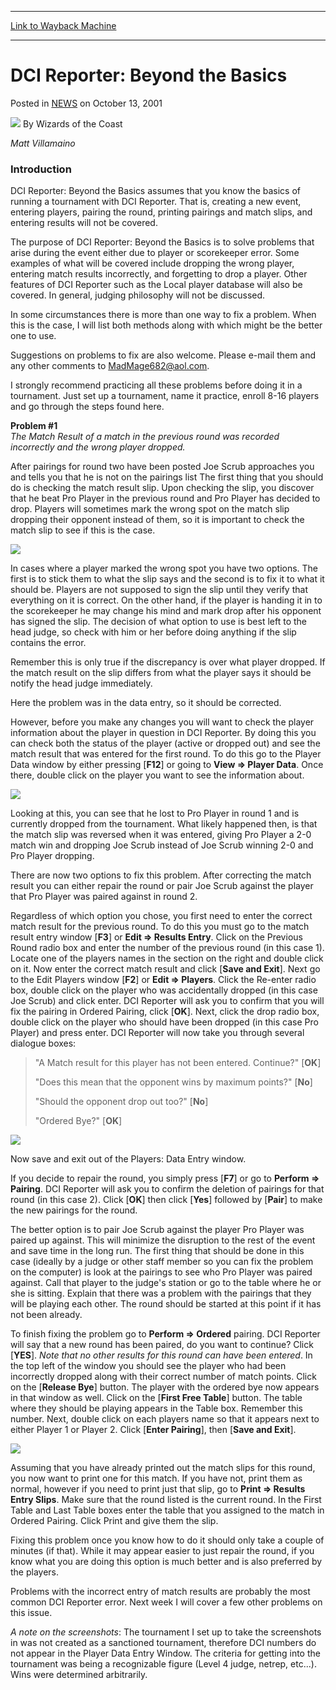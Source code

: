 
---
[Link to Wayback Machine](https://web.archive.org/web/20210502062732/https://magic.wizards.com/en/articles/archive/dci-reporter-beyond-basics-2001-10-13)

[_metadata_:author]:- "Wizards of the Coast"
[_metadata_:description]:- "Matt Villamaino Introduction DCI Reporter: Beyond the Basics assumes that you know the basics of running a tournament with DCI Reporter. That is, creating a new event, entering players, pairing the round, printing pairings and match slips, and entering results will not be covered. The purpose of DCI Reporter: Beyond the Basics is to solve problems that arise during the event"
[_metadata_:generator]:- "Drupal 7 (http://drupal.org)"
[_metadata_:node]:- "938866"
[_metadata_:publish_date]:- "2001-10-13"
[_metadata_:source]:- "div-main-content"
[_metadata_:title]:- "DCI Reporter: Beyond the Basics"
[_metadata_:wayback_capture_timestamp]:- "2021-05-02 06:27:32"
[_metadata_:wayback_raw_url]:- "https://web.archive.org/web/20210502062732id_/https://magic.wizards.com/en/articles/archive/dci-reporter-beyond-basics-2001-10-13"
[_metadata_:wayback_url]:- "https://magic.wizards.com/en/articles/archive/dci-reporter-beyond-basics-2001-10-13"
---


DCI Reporter: Beyond the Basics
===============================



 Posted in [NEWS](/en/articles?source=MX_Nav2020)
 on October 13, 2001 






![](https://media.magic.wizards.com/styles/auth_small/public/images/person/wizards_author.jpg)
By Wizards of the Coast











*Matt Villamaino*


### Introduction


DCI Reporter: Beyond the Basics assumes that you know the basics of running a tournament with DCI Reporter. That is, creating a new event, entering players, pairing the round, printing pairings and match slips, and entering results will not be covered.


The purpose of DCI Reporter: Beyond the Basics is to solve problems that arise during the event either due to player or scorekeeper error. Some examples of what will be covered include dropping the wrong player, entering match results incorrectly, and forgetting to drop a player. Other features of DCI Reporter such as the Local player database will also be covered. In general, judging philosophy will not be discussed.


In some circumstances there is more than one way to fix a problem. When this is the case, I will list both methods along with which might be the better one to use.


Suggestions on problems to fix are also welcome. Please e-mail them and any other comments to [MadMage682@aol.com](mailto:MadMage682@aol.com).


I strongly recommend practicing all these problems before doing it in a tournament. Just set up a tournament, name it practice, enroll 8-16 players and go through the steps found here.


**Problem #1**  
*The Match Result of a match in the previous round was recorded incorrectly and the wrong player dropped.*


After pairings for round two have been posted Joe Scrub approaches you and tells you that he is not on the pairings list The first thing that you should do is checking the match result slip. Upon checking the slip, you discover that he beat Pro Player in the previous round and Pro Player has decided to drop. Players will sometimes mark the wrong spot on the match slip dropping their opponent instead of them, so it is important to check the match slip to see if this is the case.


![](https://media.wizards.com/legacy/dci/judge/images/result_slip.jpg)


In cases where a player marked the wrong spot you have two options. The first is to stick them to what the slip says and the second is to fix it to what it should be. Players are not supposed to sign the slip until they verify that everything on it is correct. On the other hand, if the player is handing it in to the scorekeeper he may change his mind and mark drop after his opponent has signed the slip. The decision of what option to use is best left to the head judge, so check with him or her before doing anything if the slip contains the error.


Remember this is only true if the discrepancy is over what player dropped. If the match result on the slip differs from what the player says it should be notify the head judge immediately.


Here the problem was in the data entry, so it should be corrected.


However, before you make any changes you will want to check the player information about the player in question in DCI Reporter. By doing this you can check both the status of the player (active or dropped out) and see the match result that was entered for the first round. To do this go to the Player Data window by either pressing [**F12**] or going to **View => Player Data**. Once there, double click on the player you want to see the information about.


![](https://media.wizards.com/legacy/dci/judge/images/playerdata.jpg)


Looking at this, you can see that he lost to Pro Player in round 1 and is currently dropped from the tournament. What likely happened then, is that the match slip was reversed when it was entered, giving Pro Player a 2-0 match win and dropping Joe Scrub instead of Joe Scrub winning 2-0 and Pro Player dropping.


There are now two options to fix this problem. After correcting the match result you can either repair the round or pair Joe Scrub against the player that Pro Player was paired against in round 2.


Regardless of which option you chose, you first need to enter the correct match result for the previous round. To do this you must go to the match result entry window [**F3**] or **Edit => Results Entry**. Click on the Previous Round radio box and enter the number of the previous round (in this case 1). Locate one of the players names in the section on the right and double click on it. Now enter the correct match result and click [**Save and Exit**]. Next go to the Edit Players window [**F2**] or **Edit => Players**. Click the Re-enter radio box, double click on the player who was accidentally dropped (in this case Joe Scrub) and click enter. DCI Reporter will ask you to confirm that you will fix the pairing in Ordered Pairing, click [**OK**]. Next, click the drop radio box, double click on the player who should have been dropped (in this case Pro Player) and press enter. DCI Reporter will now take you through several dialogue boxes:



> 
> "A Match result for this player has not been entered. Continue?" [**OK**]  
> 
> "Does this mean that the opponent wins by maximum points?" [**No**]  
> 
> "Should the opponent drop out too?" [**No**]  
> 
> "Ordered Bye?" [**OK**]
> 
> 
> 


![](https://media.wizards.com/legacy/dci/judge/images/data_entry.jpg)


Now save and exit out of the Players: Data Entry window.


If you decide to repair the round, you simply press [**F7**] or go to **Perform => Pairing**. DCI Reporter will ask you to confirm the deletion of pairings for that round (in this case 2). Click [**OK**] then click [**Yes**] followed by [**Pair**] to make the new pairings for the round.


The better option is to pair Joe Scrub against the player Pro Player was paired up against. This will minimize the disruption to the rest of the event and save time in the long run. The first thing that should be done in this case (ideally by a judge or other staff member so you can fix the problem on the computer) is look at the pairings to see who Pro Player was paired against. Call that player to the judge's station or go to the table where he or she is sitting. Explain that there was a problem with the pairings that they will be playing each other. The round should be started at this point if it has not been already.


To finish fixing the problem go to **Perform => Ordered** pairing. DCI Reporter will say that a new round has been paired, do you want to continue? Click [**YES**]. *Note that no other results for this round can have been entered*. In the top left of the window you should see the player who had been incorrectly dropped along with their correct number of match points. Click on the [**Release Bye**] button. The player with the ordered bye now appears in that window as well. Click on the [**First Free Table**] button. The table where they should be playing appears in the Table box. Remember this number. Next, double click on each players name so that it appears next to either Player 1 or Player 2. Click [**Enter Pairing**], then [**Save and Exit**].


![](https://media.wizards.com/legacy/dci/judge/images/ordered.jpg)


Assuming that you have already printed out the match slips for this round, you now want to print one for this match. If you have not, print them as normal, however if you need to print just that slip, go to **Print => Results Entry Slips**. Make sure that the round listed is the current round. In the First Table and Last Table boxes enter the table that you assigned to the match in Ordered Pairing. Click Print and give them the slip.


Fixing this problem once you know how to do it should only take a couple of minutes (if that). While it may appear easier to just repair the round, if you know what you are doing this option is much better and is also preferred by the players.


Problems with the incorrect entry of match results are probably the most common DCI Reporter error. Next week I will cover a few other problems on this issue.


*A note on the screenshots*: The tournament I set up to take the screenshots in was not created as a sanctioned tournament, therefore DCI numbers do not appear in the Player Data Entry Window. The criteria for getting into the tournament was being a recognizable figure (Level 4 judge, netrep, etc...). Wins were determined arbitrarily.







